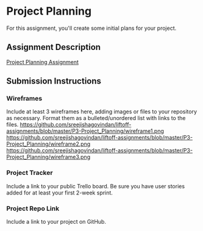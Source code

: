 # Project Planning
For this assignment, you'll create some initial plans for your project.

## Assignment Description
[Project Planning Assignment](https://education.launchcode.org/liftoff/modules/assignments/project-planning)

## Submission Instructions

### Wireframes

Include at least 3 wireframes here, adding images or files to your repository as necessary. Format them as a bulleted/unordered list with links to the files.
https://github.com/sreejishagovindan/liftoff-assignments/blob/master/P3-Project_Planning/wireframe1.png
https://github.com/sreejishagovindan/liftoff-assignments/blob/master/P3-Project_Planning/wireframe2.png
https://github.com/sreejishagovindan/liftoff-assignments/blob/master/P3-Project_Planning/wireframe3.png

### Project Tracker

Include a link to your public Trello board. Be sure you have user stories added for at least your first 2-week sprint.

### Project Repo Link

Include a link to your project on GitHub.
